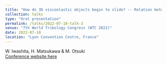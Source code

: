 ```yaml
---
title: "How do 3D viscoelastic objects begin to slide? -- Relation between precursor slip and friction coefficient --"
collection: talks
type: "Oral presentation"
permalink: /talks/2022-07-10-talk-3
venue: "7th World Tribology Congress (WTC 2022)"
date: 2022-07-10
location: "Lyon Convention Centre, France"
---
```

W. Iwashita, H. Matsukawa & M. Otsuki<br>
[Conference website here](https://www.wtc-2022.org/)
